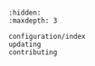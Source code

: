 ```{include} ../README.md

```

```{toctree}
:hidden:
:maxdepth: 3

configuration/index
updating
contributing
```
